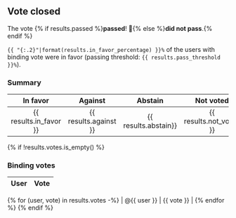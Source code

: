 ## Vote closed

The vote {% if results.passed %}**passed**! 🎉{% else %}**did not pass**.{% endif %}

`{{ "{:.2}"|format(results.in_favor_percentage) }}%` of the users with binding vote were in favor (passing threshold: `{{ results.pass_threshold }}%`).

### Summary

|        In favor        |        Against        |       Abstain        |        Not voted        |
| :--------------------: | :-------------------: | :------------------: | :---------------------: |
| {{ results.in_favor }} | {{ results.against }} | {{ results.abstain}} | {{ results.not_voted }} |

{% if !results.votes.is_empty() %}
### Binding votes

| User | Vote  |
| ---- | :---: |
{% for (user, vote) in results.votes -%}
| @{{ user }} | {{ vote }} |
{% endfor %}
{% endif %}
